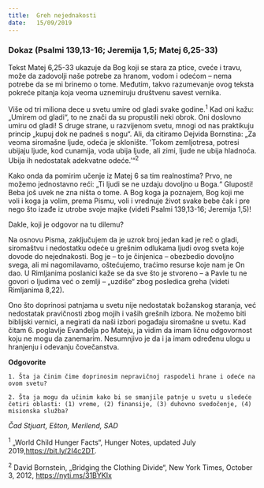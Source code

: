 ```yaml
---
title:  Greh nejednakosti
date:   15/09/2019
---
```


### Dokaz (Psalmi 139,13-16; Jeremija 1,5; Matej 6,25-33)

Tekst Matej 6,25-33 ukazuje da Bog koji se stara za ptice, cveće i travu, može da zadovolji naše potrebe za hranom, vodom i odećom – nema potrebe da se mi brinemo o tome.  Međutim, takvo razumevanje ovog teksta pokreće pitanja koja veoma uznemiruju društvenu savest vernika.

Više od tri miliona dece u svetu umire od gladi svake godine.<sup>1</sup> Kad oni kažu: „Umirem od gladi“, to ne znači da su propustili neki obrok. Oni doslovno umiru od gladi! S druge strane, u razvijenom svetu, mnogi od nas praktikuju princip „kupuj dok ne padneš s nogu“. Ali, da citiramo Dejvida Bornstina: „Za veoma siromašne ljude, odeća je sklonište. ’Tokom zemljotresa, potresi ubijaju ljude, kod cunamija, voda ubija ljude, ali zimi, ljude ne ubija hladnoća. Ubija ih nedostatak adekvatne odeće.’“<sup>2</sup>

Kako onda da pomirim učenje iz Matej 6 sa tim realnostima? Prvo, ne možemo jednostavno reći: „Ti ljudi se ne uzdaju dovoljno u Boga.“ Gluposti! Beba još uvek ne zna ništa o tome. A Bog koga ja poznajem, Bog koji me voli i koga ja volim, prema Pismu, voli i vrednuje život svake bebe čak i pre nego što izađe iz utrobe svoje majke (videti Psalmi 139,13-16; Jeremija 1,5)!

Dakle, koji je odgovor na tu dilemu?

Na osnovu Pisma, zaključujem da je uzrok broj jedan kad je reč o gladi, siromaštvu i nedostatku odeće u grešnim odlukama ljudi ovog sveta koje dovode do nejednakosti. Bog je – to je činjenica – obezbedio dovoljno svega, ali mi nagomilavamo, oštećujemo, traćimo resurse koje nam je On dao. U Rimljanima poslanici kaže se da sve što je stvoreno – a Pavle tu ne govori o ljudima već o zemlji – „uzdiše“ zbog posledica greha (videti Rimljanima 8,22).

Ono što doprinosi patnjama u svetu nije nedostatak božanskog staranja, već nedostatak pravičnosti zbog mojih i vaših grešnih izbora. Ne možemo biti biblijski vernici, a negirati da naši izbori pogađaju siromašne u svetu. Kad čitam 6. poglavlje Evanđelja po Mateju, ja vidim da imam ličnu odgovornost koju ne mogu da zanemarim. Nesumnjivo je da i ja imam određenu ulogu u hranjenju i odevanju čovečanstva.

**Odgovorite**

`1.	Šta ja činim čime doprinosim nepravičnoj raspodeli hrane i odeće na ovom svetu?`

`2.	Šta ja mogu da učinim kako bi se smanjile patnje u svetu u sledeće četiri oblasti: (1) vreme, (2) finansije, (3) duhovno svedočenje, (4) misionska služba?`

*Čad Stjuart, Ešton, Merilend, SAD*

<sup>1</sup>	„World Child Hunger Facts“, Hunger Notes, updated July 2019,https://bit.ly/2I4c2DT.

<sup>2</sup>	David Bornstein, „Bridging the Clothing Divide“, New York Times, October 3, 2012, https://nyti.ms/31BYKIx
